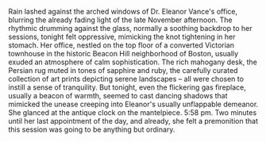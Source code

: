 Rain lashed against the arched windows of Dr. Eleanor Vance's office, blurring the already fading light of the late November afternoon. The rhythmic drumming against the glass, normally a soothing backdrop to her sessions, tonight felt oppressive, mimicking the knot tightening in her stomach. Her office, nestled on the top floor of a converted Victorian townhouse in the historic Beacon Hill neighborhood of Boston, usually exuded an atmosphere of calm sophistication. The rich mahogany desk, the Persian rug muted in tones of sapphire and ruby, the carefully curated collection of art prints depicting serene landscapes – all were chosen to instill a sense of tranquility.  But tonight, even the flickering gas fireplace, usually a beacon of warmth, seemed to cast dancing shadows that mimicked the unease creeping into Eleanor's usually unflappable demeanor.  She glanced at the antique clock on the mantelpiece. 5:58 pm. Two minutes until her last appointment of the day, and already, she felt a premonition that this session was going to be anything but ordinary.
